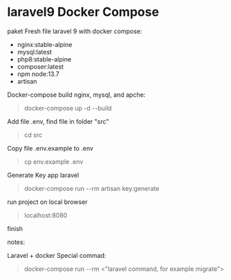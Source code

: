 # laravel9 Docker Compose

paket Fresh file laravel 9 with docker compose:
  - nginx:stable-alpine
  - mysql:latest
  - php8:stable-alpine
  - composer:latest
  - npm node:13.7
  - artisan


Docker-compose build nginx, mysql, and apche:
> docker-compose up -d --build

Add file .env, find file in folder "src"
> cd src

Copy file .env.example to .env

> cp env.example .env

Generate Key app laravel
> docker-compose run --rm artisan key:generate

run project on local browser
> localhost:8080

finish


notes: 

Laravel + docker Special commad:
> docker-compose run --rm <"laravel command, for example migrate">


